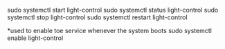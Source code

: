 sudo systemctl start light-control
sudo systemctl status light-control
sudo systemctl stop light-control
sudo systemctl restart light-control

*used to enable toe service whenever the system boots
sudo systemctl enable light-control